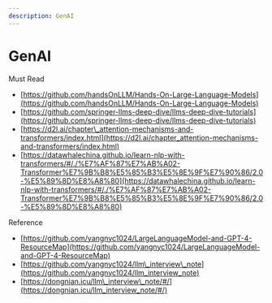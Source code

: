```yaml
---
description: GenAI
---
```


# GenAI





Must Read

* [https://github.com/handsOnLLM/Hands-On-Large-Language-Models](https://github.com/handsOnLLM/Hands-On-Large-Language-Models)
* [https://github.com/springer-llms-deep-dive/llms-deep-dive-tutorials](https://github.com/springer-llms-deep-dive/llms-deep-dive-tutorials)
* [https://d2l.ai/chapter\_attention-mechanisms-and-transformers/index.html](https://d2l.ai/chapter_attention-mechanisms-and-transformers/index.html)
* [https://datawhalechina.github.io/learn-nlp-with-transformers/#/./%E7%AF%87%E7%AB%A02-Transformer%E7%9B%B8%E5%85%B3%E5%8E%9F%E7%90%86/2.0-%E5%89%8D%E8%A8%80](https://datawhalechina.github.io/learn-nlp-with-transformers/#/./%E7%AF%87%E7%AB%A02-Transformer%E7%9B%B8%E5%85%B3%E5%8E%9F%E7%90%86/2.0-%E5%89%8D%E8%A8%80)



Reference

* [https://github.com/yangnyc1024/LargeLanguageModel-and-GPT-4-ResourceMap](https://github.com/yangnyc1024/LargeLanguageModel-and-GPT-4-ResourceMap)
* [https://github.com/yangnyc1024/llm\_interview\_note](https://github.com/yangnyc1024/llm_interview_note)
* [https://dongnian.icu/llm\_interview\_note/#/](https://dongnian.icu/llm_interview_note/#/)
